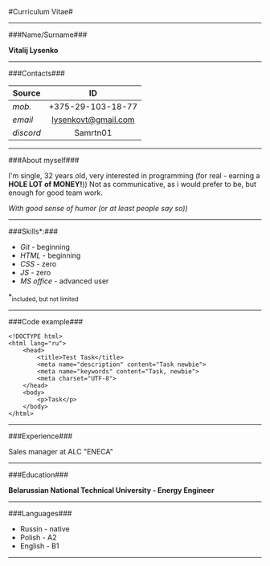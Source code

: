 #Curriculum Vitae#
***
###Name/Surname###


**Vitalij Lysenko**
***
###Contacts###


Source    | ID
----------|:-------------------:
*mob.*    | +375-29-103-18-77
*email*   | lysenkovt@gmail.com
*discord* | Samrtn01
***
###About myself###


I'm single, 32 years old, very interested in programming (for real - earning a **HOLE LOT of MONEY!**)) Not as communicative, as i would prefer to be, but enough for good team work. 


*With good sense of humor (or at least people say so))*
***
###Skills*:###


* *Git*       - beginning
* *HTML*      - beginning
* *CSS*       - zero
* *JS*        - zero
* *MS office* - advanced user


*<sub>included, but not limited</sub>
***
###Code example###
```
<!DOCTYPE html>
<html lang="ru">
    <head>
        <title>Test Task</title>
        <meta name="description" content="Task newbie">
        <meta name="keywords" content="Task, newbie">
        <meta charset="UTF-8">
    </head>
    <body>
        <p>Task</p>
    </body>
</html>
```
***
###Experience###


Sales manager at ALC "ENECA" 
***
###Education###


**Belarussian National Technical University - Energy Engineer**
***
###Languages###


* Russin  - native
* Polish  - A2
* English - B1
***